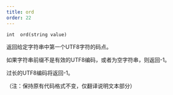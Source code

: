 ```yaml
---
title: ord
order: 22
---
```

`int  ord(string value)`

返回给定字符串中第一个UTF8字符的码点。

如果字符串前缀不是有效的UTF8编码，或者为空字符串，则返回-1。

过长的UTF8编码将返回-1。

（注：保持原有代码格式不变，仅翻译说明文本部分）
